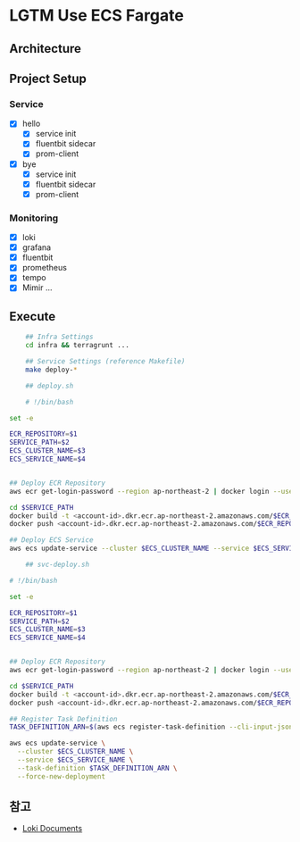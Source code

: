 # LGTM Use ECS Fargate

## Architecture

## Project Setup

### Service

- [x] hello
    - [x] service init
    - [x] fluentbit sidecar
    - [x] prom-client
- [x] bye
    - [x] service init
    - [x] fluentbit sidecar
    - [x] prom-client

### Monitoring

- [x] loki
- [x] grafana
- [x] fluentbit
- [x] prometheus
- [x] tempo
- [x] Mimir ... 

## Execute

```sh
    ## Infra Settings
    cd infra && terragrunt ...

    ## Service Settings (reference Makefile)
    make deploy-* 
```

```sh
    ## deploy.sh

    # !/bin/bash

set -e

ECR_REPOSITORY=$1
SERVICE_PATH=$2
ECS_CLUSTER_NAME=$3
ECS_SERVICE_NAME=$4


## Deploy ECR Repository
aws ecr get-login-password --region ap-northeast-2 | docker login --username AWS --password-stdin <account-id>.dkr.ecr.ap-northeast-2.amazonaws.com

cd $SERVICE_PATH 
docker build -t <account-id>.dkr.ecr.ap-northeast-2.amazonaws.com/$ECR_REPOSITORY:latest .
docker push <account-id>.dkr.ecr.ap-northeast-2.amazonaws.com/$ECR_REPOSITORY:latest

## Deploy ECS Service
aws ecs update-service --cluster $ECS_CLUSTER_NAME --service $ECS_SERVICE_NAME --force-new-deployment
```

```sh
    ## svc-deploy.sh

# !/bin/bash

set -e

ECR_REPOSITORY=$1
SERVICE_PATH=$2
ECS_CLUSTER_NAME=$3
ECS_SERVICE_NAME=$4


## Deploy ECR Repository
aws ecr get-login-password --region ap-northeast-2 | docker login --username AWS --password-stdin <account-id>.dkr.ecr.ap-northeast-2.amazonaws.com

cd $SERVICE_PATH 
docker build -t <account-id>.dkr.ecr.ap-northeast-2.amazonaws.com/$ECR_REPOSITORY:latest .
docker push <account-id>.dkr.ecr.ap-northeast-2.amazonaws.com/$ECR_REPOSITORY:latest

## Register Task Definition
TASK_DEFINITION_ARN=$(aws ecs register-task-definition --cli-input-json file://task_def.json | jq -r '.taskDefinition.taskDefinitionArn')

aws ecs update-service \
  --cluster $ECS_CLUSTER_NAME \
  --service $ECS_SERVICE_NAME \
  --task-definition $TASK_DEFINITION_ARN \
  --force-new-deployment
```

## 참고

- <a href="https://grafana.com/docs/loki/latest/configure/examples/configuration-examples/"> Loki Documents </a>
